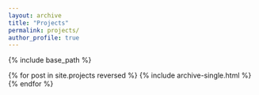 ```yaml
---
layout: archive
title: "Projects"
permalink: projects/
author_profile: true
---
```


{% include base_path %}

{% for post in site.projects reversed %}
  {% include archive-single.html %}
{% endfor %}